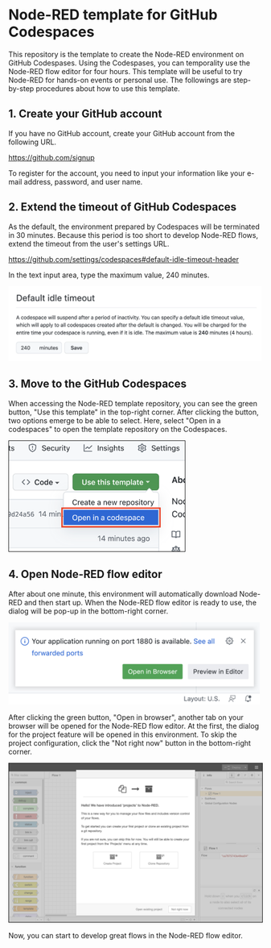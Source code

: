 # Node-RED template for GitHub Codespaces

This repository is the template to create the Node-RED environment on GitHub Codespases.
Using the Codespases, you can temporality use the Node-RED flow editor for four hours.
This template will be useful to try Node-RED for hands-on events or personal use.
The followings are step-by-step procedures about how to use this template.

## 1. Create your GitHub account

If you have no GitHub account, create your GitHub account from the following URL.

https://github.com/signup
   
To register for the account, you need to input your information like your e-mail address, password, and user name.

## 2. Extend the timeout of GitHub Codespaces

As the default, the environment prepared by Codespaces will be terminated in 30 minutes.
Because this period is too short to develop Node-RED flows, extend the timeout from the user's settings URL.

https://github.com/settings/codespaces#default-idle-timeout-header

In the text input area, type the maximum value, 240 minutes.

<kbd><img width="640" src="default-idle-timeout.png"></kbd>

## 3. Move to the GitHub Codespaces

When accessing the Node-RED template repository, you can see the green button, "Use this template" in the top-right corner.
After clicking the button, two options emerge to be able to select.
Here, select "Open in a codespaces" to open the template repository on the Codespaces.

<img width="350" border="1" src="open-codespaces.png">

## 4. Open Node-RED flow editor

After about one minute, this environment will automatically download Node-RED and then start up.
When the Node-RED flow editor is ready to use, the dialog will be pop-up in the bottom-right corner.

<img width="500" src="open-in-browser.png">

After clicking the green button, "Open in browser", another tab on your browser will be opened for the Node-RED flow editor.
At the first, the dialog for the project feature will be opened in this environment.
To skip the project configuration, click the "Not right now" button in the bottom-right corner.

<img width="900" border="1" src="flow-editor.png">

Now, you can start to develop great flows in the Node-RED flow editor.
